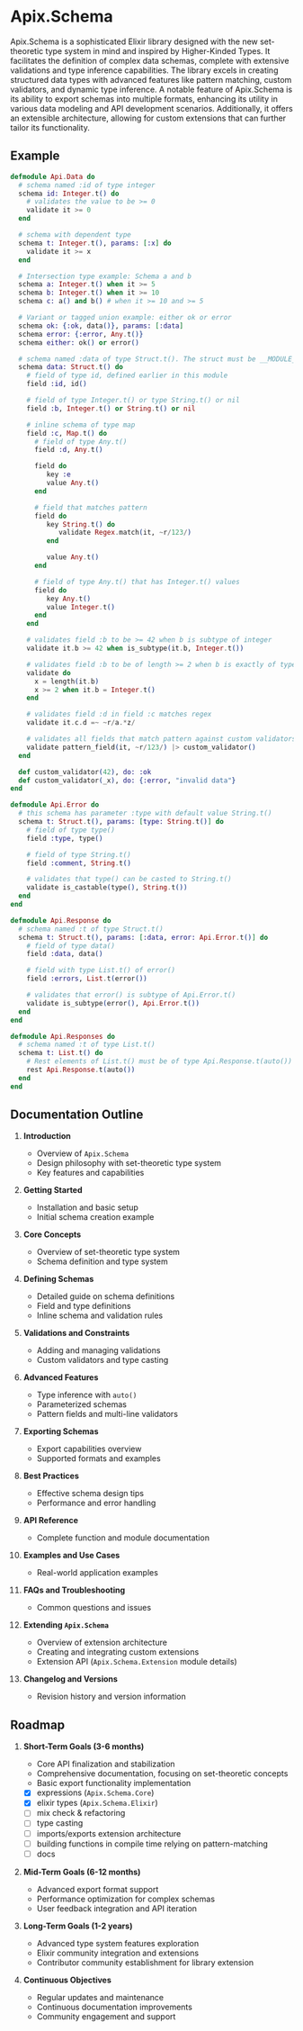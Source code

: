 # Apix.Schema

Apix.Schema is a sophisticated Elixir library designed with the new set-theoretic type system in mind and inspired by Higher-Kinded Types. It facilitates the definition of complex data schemas, complete with extensive validations and type inference capabilities. The library excels in creating structured data types with advanced features like pattern matching, custom validators, and dynamic type inference. A notable feature of Apix.Schema is its ability to export schemas into multiple formats, enhancing its utility in various data modeling and API development scenarios. Additionally, it offers an extensible architecture, allowing for custom extensions that can further tailor its functionality.

## Example

```elixir
defmodule Api.Data do
  # schema named :id of type integer
  schema id: Integer.t() do
    # validates the value to be >= 0
    validate it >= 0
  end

  # schema with dependent type
  schema t: Integer.t(), params: [:x] do
    validate it >= x
  end

  # Intersection type example: Schema a and b
  schema a: Integer.t() when it >= 5
  schema b: Integer.t() when it >= 10
  schema c: a() and b() # when it >= 10 and >= 5

  # Variant or tagged union example: either ok or error
  schema ok: {:ok, data()}, params: [:data]
  schema error: {:error, Any.t()}
  schema either: ok() or error()

  # schema named :data of type Struct.t(). The struct must be __MODULE__
  schema data: Struct.t() do
    # field of type id, defined earlier in this module
    field :id, id()

    # field of type Integer.t() or type String.t() or nil
    field :b, Integer.t() or String.t() or nil

    # inline schema of type map
    field :c, Map.t() do
      # field of type Any.t()
      field :d, Any.t()

      field do
         key :e
         value Any.t()
      end

      # field that matches pattern
      field do
         key String.t() do
            validate Regex.match(it, ~r/123/)
         end

         value Any.t()
      end

      # field of type Any.t() that has Integer.t() values
      field do
         key Any.t()
         value Integer.t()
      end
    end

    # validates field :b to be >= 42 when b is subtype of integer
    validate it.b >= 42 when is_subtype(it.b, Integer.t())

    # validates field :b to be of length >= 2 when b is exactly of type String.t()
    validate do
      x = length(it.b)
      x >= 2 when it.b = Integer.t()
    end

    # validates field :d in field :c matches regex
    validate it.c.d =~ ~r/a.*z/

    # validates all fields that match pattern against custom validators
    validate pattern_field(it, ~r/123/) |> custom_validator()
  end

  def custom_validator(42), do: :ok
  def custom_validator(_x), do: {:error, "invalid data"}
end

defmodule Api.Error do
  # this schema has parameter :type with default value String.t()
  schema t: Struct.t(), params: [type: String.t()] do
    # field of type type()
    field :type, type()

    # field of type String.t()
    field :comment, String.t()

    # validates that type() can be casted to String.t()
    validate is_castable(type(), String.t())
  end
end

defmodule Api.Response do
  # schema named :t of type Struct.t()
  schema t: Struct.t(), params: [:data, error: Api.Error.t()] do
    # field of type data()
    field :data, data()

    # field with type List.t() of error()
    field :errors, List.t(error())

    # validates that error() is subtype of Api.Error.t()
    validate is_subtype(error(), Api.Error.t())
  end
end

defmodule Api.Responses do
  # schema named :t of type List.t()
  schema t: List.t() do
    # Rest elements of List.t() must be of type Api.Response.t(auto())
    rest Api.Response.t(auto())
  end
end
```

## Documentation Outline

1. **Introduction**
   - Overview of `Apix.Schema`
   - Design philosophy with set-theoretic type system
   - Key features and capabilities

2. **Getting Started**
   - Installation and basic setup
   - Initial schema creation example

3. **Core Concepts**
   - Overview of set-theoretic type system
   - Schema definition and type system

4. **Defining Schemas**
   - Detailed guide on schema definitions
   - Field and type definitions
   - Inline schema and validation rules

5. **Validations and Constraints**
   - Adding and managing validations
   - Custom validators and type casting

6. **Advanced Features**
   - Type inference with `auto()`
   - Parameterized schemas
   - Pattern fields and multi-line validators

7. **Exporting Schemas**
   - Export capabilities overview
   - Supported formats and examples

8. **Best Practices**
   - Effective schema design tips
   - Performance and error handling

9. **API Reference**
   - Complete function and module documentation

10. **Examples and Use Cases**
    - Real-world application examples

11. **FAQs and Troubleshooting**
    - Common questions and issues

12. **Extending `Apix.Schema`**
    - Overview of extension architecture
    - Creating and integrating custom extensions
    - Extension API (`Apix.Schema.Extension` module details)

13. **Changelog and Versions**
    - Revision history and version information

## Roadmap

1. **Short-Term Goals (3-6 months)**
   - Core API finalization and stabilization
   - Comprehensive documentation, focusing on set-theoretic concepts
   - Basic export functionality implementation

   - [x] expressions (`Apix.Schema.Core`)
   - [x] elixir types (`Apix.Schema.Elixir`)
   - [ ] mix check & refactoring
   - [ ] type casting
   - [ ] imports/exports extension architecture
   - [ ] building functions in compile time relying on pattern-matching
   - [ ] docs

2. **Mid-Term Goals (6-12 months)**
   - Advanced export format support
   - Performance optimization for complex schemas
   - User feedback integration and API iteration

3. **Long-Term Goals (1-2 years)**
   - Advanced type system features exploration
   - Elixir community integration and extensions
   - Contributor community establishment for library extension

4. **Continuous Objectives**
   - Regular updates and maintenance
   - Continuous documentation improvements
   - Community engagement and support

